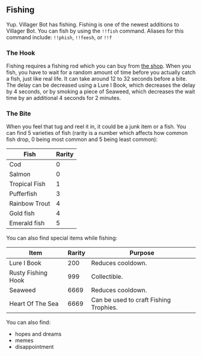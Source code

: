 ## Fishing

Yup. Villager Bot has fishing. Fishing is one of the newest additions to Villager Bot. You can fish by using the `!!fish` command. Aliases for this command include: `!!phish`, `!!feesh`, or `!!f`

### The Hook

Fishing requires a fishing rod which you can buy from [the shop](7-shop.md). When you fish, you have to wait for a random amount of time before you actually catch a fish, just like real life. It can take around 12 to 32 seconds before a bite. The delay can be decreased using a Lure I Book, which decreases the delay by 4 seconds, or by smoking a piece of Seaweed, which decreases the wait time by an additional 4 seconds for 2 minutes.

### The Bite

When you feel that tug and reel it in, it could be a junk item or a fish.
You can find 5 varieties of fish (rarity is a number which affects how common fish drop, 0 being most common and 5 being least common):

| Fish          | Rarity |
|---------------|--------|
| Cod           | 0      |
| Salmon        | 0      |
| Tropical Fish | 1      |
| Pufferfish    | 3      |
| Rainbow Trout | 4      |
| Gold fish     | 4      |
| Emerald fish  | 5      |

You can also find special items while fishing:

|       Item       | Rarity |  Purpose  |
|------------------|--------|-----------|
| Lure I Book | 200 | Reduces cooldown. |
| Rusty Fishing Hook | 999 | Collectible. |
| Seaweed | 6669 | Reduces cooldown. |
| Heart Of The Sea | 6669 | Can be used to craft Fishing Trophies. |

You can also find:
- hopes and dreams
- memes
- disappointment
